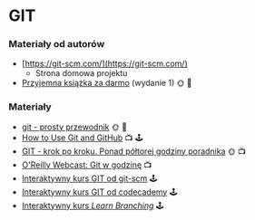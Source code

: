 # GIT

### Materiały od autorów

* [https://git-scm.com/](https://git-scm.com/)
  * Strona domowa projektu
* [Przyjemna książka za darmo](https://git-scm.com/book/en/v2) \(wydanie 1\) 🌞 📖

### Materiały

* [git - prosty przewodnik](http://rogerdudler.github.io/git-guide/index.pl.html) 🌞 📖
* [How to Use Git and GitHub](https://www.udacity.com/course/how-to-use-git-and-github--ud775) 📺 🕹️
* [GIT - krok po kroku. Ponad półtorej godziny poradnika](https://www.youtube.com/watch?v=QrJ5cdX1ir4) 🌞 📺
* [O'Reilly Webcast: Git w godzinę](https://www.youtube.com/watch?v=OFkgSjRnay4) 📺
* [Interaktywny kurs GIT od git-scm](https://try.github.io/levels/1/challenges/1) 🕹️
* [Interaktywny kurs GIT od codecademy](https://www.codecademy.com/learn/learn-git) 🕹️
* [Interaktywny kurs _Learn Branching_](http://learngitbranching.js.org/) 🕹️

